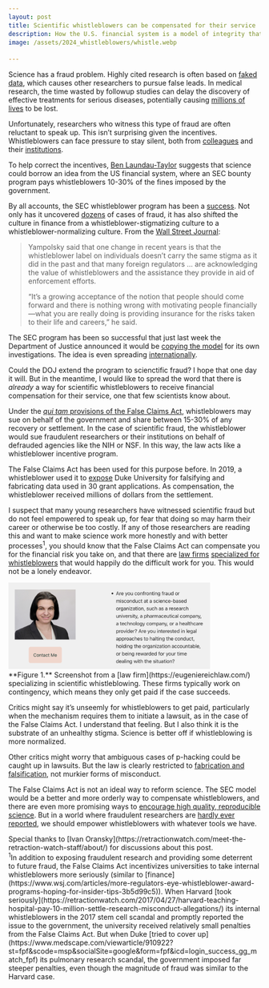 ```yaml
---
layout: post
title: Scientific whistleblowers can be compensated for their service
description: How the U.S. financial system is a model of integrity that science could learn from
image: /assets/2024_whistleblowers/whistle.webp

---
```

Science has a fraud problem. Highly cited research is often based on [faked data](https://chris-said.io/2024/06/17/the-case-for-criminalizing-scientific-misconduct/), which causes other researchers to pursue false leads. In medical research, the time wasted by followup studies can delay the discovery of effective treatments for serious diseases, potentially causing [millions of lives](https://chris-said.io/2024/06/17/the-case-for-criminalizing-scientific-misconduct/) to be lost.

Unfortunately, researchers who witness this type of fraud are often reluctant to speak up. This isn’t surprising given the incentives. Whistleblowers can face pressure to stay silent, both from [colleagues](https://retractionwatch.com/2019/12/11/a-long-and-lonely-process-whistleblowers-in-a-misconduct-case-speak-out/) and their [institutions](https://www.medscape.com/viewarticle/854595#vp_1). 

To help correct the incentives, [Ben Laundau-Taylor](https://www.palladiummag.com/2024/08/02/the-academic-culture-of-fraud/) suggests that science could borrow an idea from the US financial system, where an SEC bounty program pays whistleblowers 10-30% of the fines imposed by the government. 

By all accounts, the SEC whistleblower program has been a [success](https://www.wsj.com/articles/more-regulators-eye-whistleblower-award-programs-hoping-for-insider-tips-3b5d99c5). Not only has it uncovered [dozens](https://www.sec.gov/newsroom/whats-new?type=news&tag=28066) of cases of fraud, it has also shifted the culture in finance from a whistleblower-stigmatizing culture to a whistleblower-normalizing culture. From the [Wall Street Journal](https://www.wsj.com/articles/more-regulators-eye-whistleblower-award-programs-hoping-for-insider-tips-3b5d99c5):

> Yampolsky said that one change in recent years is that the whistleblower label on individuals doesn’t carry the same stigma as it did in the past and that many foreign regulators ... are acknowledging the value of whistleblowers and the assistance they provide in aid of enforcement efforts. 
>
> “It’s a growing acceptance of the notion that people should come forward and there is nothing wrong with motivating people financially—what you are really doing is providing insurance for the risks taken to their life and careers,” he said.

The SEC program has been so successful that just last week the Department of Justice announced it would be [copying the model](https://www.wsj.com/articles/justice-department-trial-program-offers-millions-for-tips-on-fraud-bribery-5e4c710d) for its own investigations. The idea is even spreading [internationally](https://www.wsj.com/articles/more-regulators-eye-whistleblower-award-programs-hoping-for-insider-tips-3b5d99c5).

Could the DOJ extend the program to scienctific fraud? I hope that one day it will. But in the meantime, I would like to spread the word that there is _already_ a way for scientific whistleblowers to receive financial compensation for their service, one that few scientists know about. 

Under the [_qui tam_ provisions of the False Claims Act](https://en.wikipedia.org/wiki/Qui_tam), whistleblowers may sue on behalf of the government and share between 15-30% of any recovery or settlement. In the case of scientific fraud, the whistleblower would sue fraudulent researchers or their institutions on behalf of defrauded agencies like the NIH or NSF. In this way, the law acts like a whistleblower incentive program. 

The False Claims Act has  been used for this purpose before. In 2019, a whistleblower used it to [expose](https://www.justice.gov/opa/pr/duke-university-agrees-pay-us-1125-million-settle-false-claims-act-allegations-related) Duke University for falsifying and fabricating data used in 30 grant applications. As compensation, the whistleblower received millions of dollars from the settlement. 

I suspect that many young researchers have witnessed scientific fraud but do not feel empowered to speak up, for fear that doing so may harm their career or otherwise be too costly. If any of those researchers are reading this and want to make science work more honestly and with better processes<sup>1</sup>, you should know that the False Claims Act can compensate you for the financial risk you take on, and that there are [law firms](https://www.maxrodriguez.law/) [specialized for](https://eugeniereichlaw.com/) [whistleblowers](https://www.taf.org/) that would happily do the difficult work for you. This would not be a lonely endeavor.

<div class="wrapper">
  <img src='/assets/2024_whistleblowers/eugenie.png' class="inner" style="position:relative border: #222 2px solid; max-width:80%;" >
  <div class="caption"> **Figure 1.** Screenshot from a [law firm](https://eugeniereichlaw.com/) specializing in scientific whistleblowing. These firms typically work on contingency, which means they only get paid if the case succeeds.
  </div>
</div>

Critics might say it’s unseemly for whistleblowers to get paid, particularly when the mechanism requires them to initiate a lawsuit, as in the case of the False Claims Act. I understand that feeling. But I also think it is the substrate of an unhealthy stigma. Science is better off if whistleblowing is more normalized. 

Other critics might worry that ambiguous cases of p-hacking could be caught up in lawsuits. But the law is clearly restricted to [fabrication and falsification](https://retractionwatch.com/2015/05/06/so-you-want-to-be-a-whistleblower-part-ii/), not murkier forms of misconduct.

The False Claims Act is not an ideal way to reform science. The SEC model would be a better and more orderly way to compensate whistleblowers, and there are even more promising ways to [encourage high quality, reproducible science](https://f1000research.com/articles/13-883/v1). But in a world where fraudulent researchers are [hardly ever reported](https://www.theguardian.com/commentisfree/2023/aug/09/scientific-misconduct-retraction-watch), we should empower whistleblowers with whatever tools we have.

<div class="caption">Special thanks to [Ivan Oransky](https://retractionwatch.com/meet-the-retraction-watch-staff/about/) for discussions about this post.
</div>

<div class="caption"><sup>1</sup>In addition to exposing fraudulent research and providing some deterrent to future fraud, the False Claims Act incentivizes universities to take internal whistleblowers more seriously (similar to [finance](https://www.wsj.com/articles/more-regulators-eye-whistleblower-award-programs-hoping-for-insider-tips-3b5d99c5)). When Harvard [took seriously](https://retractionwatch.com/2017/04/27/harvard-teaching-hospital-pay-10-million-settle-research-misconduct-allegations/) its internal whistleblowers in the 2017 stem cell scandal and promptly reported the issue to the government, the university received relatively small penalties from the False Claims Act. But when Duke [tried to cover up](https://www.medscape.com/viewarticle/910922?st=fpf&scode=msp&socialSite=google&form=fpf&icd=login_success_gg_match_fpf) its pulmonary research scandal, the government imposed far steeper penalties, even though the magnitude of fraud was similar to the Harvard case. 
</div>